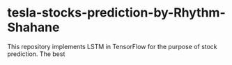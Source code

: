 # tesla-stocks-prediction-by-Rhythm-Shahane
This repository implements LSTM in TensorFlow for the purpose of stock prediction​.
The best 